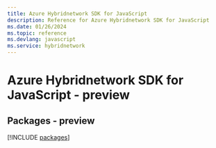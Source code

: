 ```yaml
---
title: Azure Hybridnetwork SDK for JavaScript
description: Reference for Azure Hybridnetwork SDK for JavaScript
ms.date: 01/26/2024
ms.topic: reference
ms.devlang: javascript
ms.service: hybridnetwork
---
```

# Azure Hybridnetwork SDK for JavaScript - preview
## Packages - preview
[!INCLUDE [packages](hybridnetwork-index.md)]